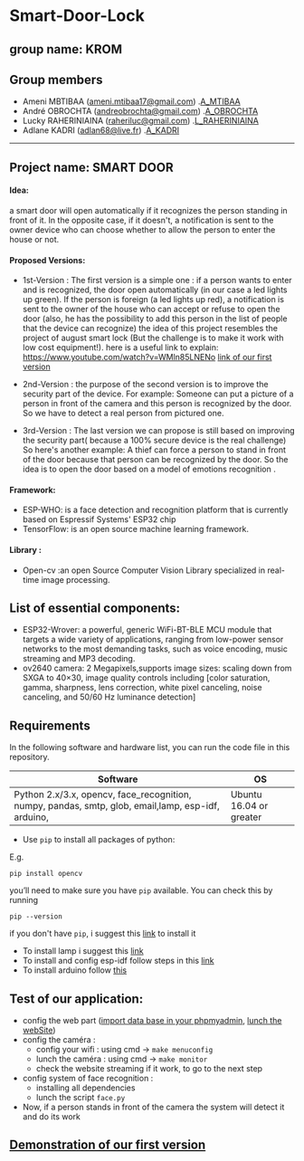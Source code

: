 # Smart-Door-Lock 

## group name: KROM

## Group members
* Ameni MBTIBAA  (ameni.mtibaa17@gmail.com)  .[A_MTIBAA](https://github.com/amenimtibaa "A_MTIBAA")
* André OBROCHTA  (andreobrochta@gmail.com) .[A_OBROCHTA](https://github.com/aobrochta "A_OBROCHTA")
* Lucky RAHERINIAINA  (raheriluc@gmail.com) .[L_RAHERINIAINA](https://github.com/raheriluc "L_RAHERINIAINA")
* Adlane KADRI  (adlan68@live.fr) .[A_KADRI](https://github.com/adlaneKadri "A_KADRI")

-----------------------------------------------------------------------------------------------------------------------------------

## Project name: SMART DOOR 

#### Idea: 
a smart door will open automatically if it recognizes the person standing in front of it.
In the opposite case, if it doesn't, a notification is sent to the owner device who can choose whether to allow the person to enter the house or not.

#### Proposed Versions: 
* 1st-Version :
The first version is a simple one :
if a person wants to enter and is recognized, the door open automatically (in our case a led lights up green).
If the person is foreign (a led lights up red), a notification is sent to the owner of the house who can accept or refuse to open the door (also, he has the possibility to add this person in the list of people that the device can recognize)
the idea of this project resembles the project of august smart lock (But the challenge is to make it work with low cost equipment!). 
here is a useful link to explain:  https://www.youtube.com/watch?v=WMln85LNENo
[link of our first version](https://youtu.be/WWc-0oCVvxw) 

* 2nd-Version : 
the purpose of the second version is to improve the security part of the device.
For example:
Someone can put a picture of a person in front of the camera and this person is recognized by the door.
So we have to detect a real person from pictured one.

* 3rd-Version :
The last version we can propose is still based on improving the security part( because a 100% secure device is the real challenge)
So here's another example:
A thief can force a person to stand in front of the door because that person can be recognized by the door. 
So the idea is to open the door based on a model of emotions recognition .


#### Framework:
* ESP-WHO: is a face detection and recognition platform that is currently based on Espressif Systems' ESP32 chip
* TensorFlow: is an open source machine learning framework.

#### Library : 
* Open-cv :an open Source Computer Vision Library specialized in real-time image processing.


## List of essential components:

* ESP32-Wrover: 
     a powerful, generic WiFi-BT-BLE MCU module that targets a wide
     variety of applications, ranging from low-power sensor networks to the most demanding tasks, 
     such as voice encoding, music streaming and MP3 decoding.
* ov2640 camera:
	2 Megapixels,supports image sizes: scaling down from SXGA to 40×30, image quality controls including [color saturation, gamma, sharpness, lens correction, white pixel canceling, noise canceling, and 50/60 Hz luminance detection]
	
## Requirements

In the following software and hardware list, you can run the code file in this repository.

| Software  | OS  |
| ------------------------------------ | ----------------------------------- |
| Python 2.x/3.x, opencv, face_recognition, numpy, pandas, smtp, glob, email,lamp, esp-idf, arduino, | Ubuntu 16.04 or greater |

* Use `pip` to install all packages of python:

E.g.

```
pip install opencv
```

you’ll need to make sure you have `pip` available. You can check this by running

```
pip --version
```

if you don't have `pip`, i suggest this [link](https://linuxize.com/post/how-to-install-pip-on-ubuntu-18.04/) to install it

* To install lamp i suggest this [link](https://medium.com/@jangid.hitesh2112/how-to-install-lamp-stack-on-ubuntu-db77ac018116) 
* To install and config esp-idf follow steps in this [link](https://docs.espressif.com/projects/esp-idf/en/latest/get-started/)
* To install arduino follow [this](https://doc.ubuntu-fr.org/arduino)

## Test of our application:
* config the web part ([import data base in your phpmyadmin](https://mediatemple.net/community/products/dv/204403864/export-and-import-mysql-databases), [lunch the webSite](https://www.hostingadvice.com/how-to/how-to-host-your-own-website/))
* config the caméra : 
	- config your wifi : using cmd -> ``` make menuconfig ``` 
	- lunch the caméra : using cmd -> ``` make monitor ```
	- check the website streaming if it work, to go to the next step
* config system of face recognition : 
	- installing all dependencies
	- lunch the script `face.py`
* Now, if a person stands in front of the camera the system will detect it and do its work 
## [Demonstration of our first version](https://www.youtube.com/watch?v=WWc-0oCVvxw&feature=share&fbclid=IwAR0e-pUkGcqRiI6dqgbQRM5dbxpZMZVVLPbPVH8EjWaVkQlPWDz5fFra-9g)
